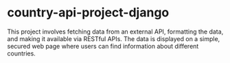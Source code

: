 # country-api-project-django
This project involves fetching data from an external API, formatting the data, and  making it available via RESTful APIs. The data is displayed on a simple, secured  web page where users can find information about different countries.
